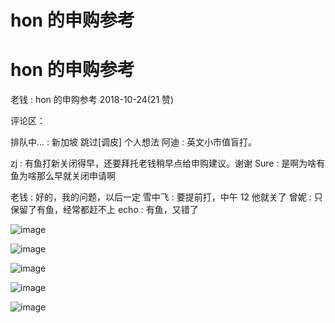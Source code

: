 # hon 的申购参考

# hon 的申购参考

老钱 : hon 的申购参考 2018-10-24(21 赞)

评论区：

排队中... : 新加坡 跳过[调皮] 个人想法 阿迪 : 英文小市值盲打。

zj : 有鱼打新关闭得早，还要拜托老钱稍早点给申购建议。谢谢 Sure : 是啊为啥有鱼为啥那么早就关闭申请啊

老钱 : 好的，我的问题，以后一定 雪中飞 : 要提前打，中午 12 他就关了 曾妮 : 只保留了有鱼，经常都赶不上 echo : 有鱼，又错了

![image](img/Image_401.png)

![image](img/Image_402.png)

![image](img/Image_403.png)

![image](img/Image_404.png)

![image](img/Image_405.png)